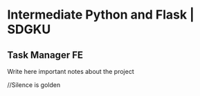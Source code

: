 # Intermediate Python and Flask | SDGKU

## Task Manager FE

Write here important notes about the project

//Silence is golden

